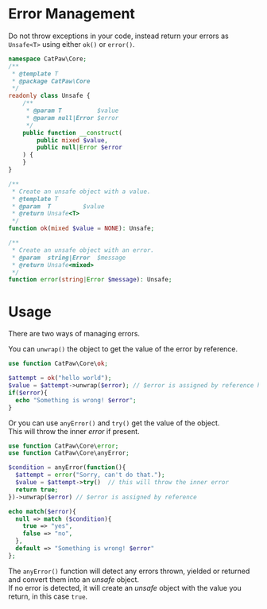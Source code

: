 # Error Management

Do not throw exceptions in your code, instead return your errors as `Unsafe<T>` using either `ok()` or `error()`.

```php
namespace CatPaw\Core;
/**
 * @template T
 * @package CatPaw\Core
 */
readonly class Unsafe {
    /**
     * @param T          $value
     * @param null|Error $error
     */
    public function __construct(
        public mixed $value,
        public null|Error $error
    ) {
    }
}

/**
 * Create an unsafe object with a value.
 * @template T
 * @param  T         $value
 * @return Unsafe<T>
 */
function ok(mixed $value = NONE): Unsafe;

/**
 * Create an unsafe object with an error.
 * @param  string|Error  $message
 * @return Unsafe<mixed>
 */
function error(string|Error $message): Unsafe;
```


# Usage

There are two ways of managing errors.


You can `unwrap()` the object to get the value of the error by reference.

```php
use function CatPaw\Core\ok;

$attempt = ok("hello world");
$value = $attempt->unwrap($error); // $error is assigned by reference here
if($error){
  echo "Something is wrong! $error";
}
```

Or you can use `anyError()` and `try()` get the value of the object.\
This will throw the inner _error_ if present.

```php
use function CatPaw\Core\error;
use function CatPaw\Core\anyError;

$condition = anyError(function(){
  $attempt = error("Sorry, can't do that.");
  $value = $attempt->try()  // this will throw the inner error
  return true;
})->unwrap($error) // $error is assigned by reference

echo match($error){
  null => match ($condition){
    true => "yes",
    false => "no",
  },
  default => "Something is wrong! $error"
};
```
The `anyError()` function will detect any errors thrown, yielded or returned and convert them into an _unsafe_ object.\
If no error is detected, it will create an _unsafe_ object with the value you return, in this case `true`.
